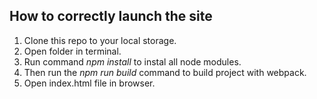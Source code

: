 ## How to correctly launch the site
1. Clone this repo to your local storage.
2. Open folder in terminal.
3. Run command _npm install_ to instal all node modules.
4. Then run the _npm run build_ command to build project with webpack.
5. Open index.html file in browser.